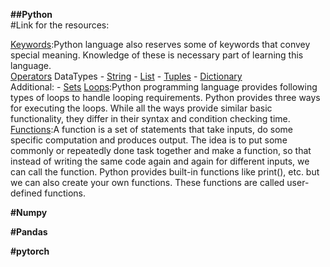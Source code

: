 <b>##Python</b><br />
#Link for the resources:

[Keywords](https://www.geeksforgeeks.org/keywords-python-set-1/):Python language also reserves some of keywords that convey special meaning. Knowledge of these is necessary part of learning this language.<br>
[Operators](https://www.geeksforgeeks.org/basic-operators-python/)
DataTypes
    - [String](https://www.geeksforgeeks.org/python-strings/)
    - [List](https://www.geeksforgeeks.org/python-list/)
    - [Tuples](https://www.geeksforgeeks.org/python-tuples/)
    - [Dictionary](https://www.geeksforgeeks.org/python-dictionary/)<br />
    Additional:
        - [Sets](https://www.geeksforgeeks.org/python-sets/)
[Loops](https://www.geeksforgeeks.org/loops-in-python/):Python programming language provides following types of loops to handle looping requirements. Python provides three ways for executing the loops. While all the ways provide similar basic functionality, they differ in their syntax and condition checking time.
[Functions](https://www.geeksforgeeks.org/functions-in-python/):A function is a set of statements that take inputs, do some specific computation and produces output. The idea is to put some commonly or repeatedly done task together and make a function, so that instead of writing the same code again and again for different inputs, we can call the function.
Python provides built-in functions like print(), etc. but we can also create your own functions. These functions are called user-defined functions.

<b>#Numpy</b>

<b>#Pandas</b>

<b>#pytorch</b>
